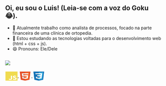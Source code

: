## Oi, eu sou o Luis! (Leia-se com a voz do Goku 😂).

- 🔭 Atualmente trabalho como analista de processos, focado na parte financeira de uma clínica de ortopedia.
- 🌱 Estou estudando as tecnologias voltadas para o desenvolvimento web (html + css + js).
- 😄 Pronouns: Ele/Dele

##

<div>
<a href="https://github.com/llima91">
<img height="180em" src="https://github-readme-stats.vercel.app/api?username=llima91)](https://github.com/llima91/github-readme-stats)"

##

<div style="display: inline_block"><br>
  <img align="center" alt="Luis-Js" height="30" width="40" src="https://raw.githubusercontent.com/devicons/devicon/master/icons/javascript/javascript-plain.svg">
  <img align="center" alt="Luis-HTML" height="30" width="40" src="https://raw.githubusercontent.com/devicons/devicon/master/icons/html5/html5-original.svg">
  <img align="center" alt="Luis-CSS" height="30" width="40" src="https://raw.githubusercontent.com/devicons/devicon/master/icons/css3/css3-original.svg">
</div>
